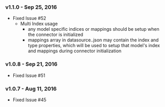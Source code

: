 ### v1.1.0 - Sep 25, 2016
- Fixed Issue #52
  - Multi Index usage
    - any model specific indices or mappings should be setup when the connector is initialized
    - mappings array in datasource.<env>.json may contain the index and type properties, which will be used to setup that model's index and mappings during connector initialization

### v1.0.8 - Sep 21, 2016
- Fixed Issue #51

### v1.0.7 - Aug 11, 2016
- Fixed Issue #45
